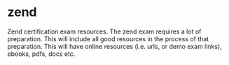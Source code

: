 # zend
Zend certification exam resources. The zend exam requires a lot of preparation. This will include all good resources in the process of that preparation. This will have online resources (i.e. urls, or demo exam links), ebooks, pdfs, docs etc.  
